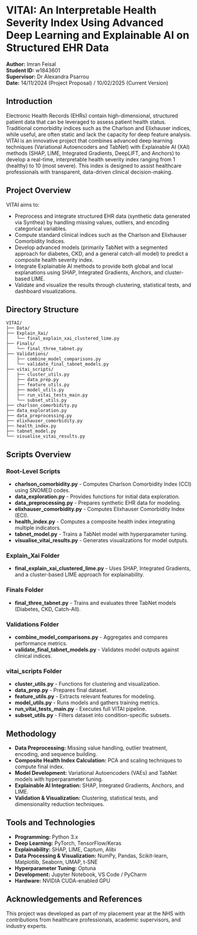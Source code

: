 # VITAI: An Interpretable Health Severity Index Using Advanced Deep Learning and Explainable AI on Structured EHR Data

**Author:** Imran Feisal  
**Student ID:** w1843601  
**Supervisor:** Dr Alexandra Psarrou  
**Date:** 14/11/2024 (Project Proposal) / 10/02/2025 (Current Version)  

## Introduction
Electronic Health Records (EHRs) contain high-dimensional, structured patient data that can be leveraged to assess patient health status. Traditional comorbidity indices such as the Charlson and Elixhauser indices, while useful, are often static and lack the capacity for deep feature analysis. VITAI is an innovative project that combines advanced deep learning techniques (Variational Autoencoders and TabNet) with Explainable AI (XAI) methods (SHAP, LIME, Integrated Gradients, DeepLIFT, and Anchors) to develop a real-time, interpretable health severity index ranging from 1 (healthy) to 10 (most severe). This index is designed to assist healthcare professionals with transparent, data-driven clinical decision-making.

## Project Overview
VITAI aims to:
- Preprocess and integrate structured EHR data (synthetic data generated via Synthea) by handling missing values, outliers, and encoding categorical variables.
- Compute standard clinical indices such as the Charlson and Elixhauser Comorbidity Indices.
- Develop advanced models (primarily TabNet with a segmented approach for diabetes, CKD, and a general catch-all model) to predict a composite health severity index.
- Integrate Explainable AI methods to provide both global and local explanations using SHAP, Integrated Gradients, Anchors, and cluster-based LIME.
- Validate and visualize the results through clustering, statistical tests, and dashboard visualizations.

## Directory Structure
```plaintext
VITAI/
├── Data/
├── Explain_Xai/
│   └── final_explain_xai_clustered_lime.py
├── Finals/
│   └── final_three_tabnet.py
├── Validations/
│   ├── combine_model_comparisons.py
│   └── validate_final_tabnet_models.py
├── vitai_scripts/
│   ├── cluster_utils.py
│   ├── data_prep.py
│   ├── feature_utils.py
│   ├── model_utils.py
│   ├── run_vitai_tests_main.py
│   └── subset_utils.py
├── charlson_comorbidity.py
├── data_exploration.py
├── data_preprocessing.py
├── elixhauser_comorbidity.py
├── health_index.py
├── tabnet_model.py
└── visualise_vitai_results.py
```

## Scripts Overview
### Root-Level Scripts
- **charlson_comorbidity.py** - Computes Charlson Comorbidity Index (CCI) using SNOMED codes.
- **data_exploration.py** - Provides functions for initial data exploration.
- **data_preprocessing.py** - Prepares synthetic EHR data for modeling.
- **elixhauser_comorbidity.py** - Computes Elixhauser Comorbidity Index (ECI).
- **health_index.py** - Computes a composite health index integrating multiple indicators.
- **tabnet_model.py** - Trains a TabNet model with hyperparameter tuning.
- **visualise_vitai_results.py** - Generates visualizations for model outputs.

### Explain_Xai Folder
- **final_explain_xai_clustered_lime.py** - Uses SHAP, Integrated Gradients, and a cluster-based LIME approach for explainability.

### Finals Folder
- **final_three_tabnet.py** - Trains and evaluates three TabNet models (Diabetes, CKD, Catch-All).

### Validations Folder
- **combine_model_comparisons.py** - Aggregates and compares performance metrics.
- **validate_final_tabnet_models.py** - Validates model outputs against clinical indices.

### vitai_scripts Folder
- **cluster_utils.py** - Functions for clustering and visualization.
- **data_prep.py** - Prepares final dataset.
- **feature_utils.py** - Extracts relevant features for modeling.
- **model_utils.py** - Runs models and gathers training metrics.
- **run_vitai_tests_main.py** - Executes full VITAI pipeline.
- **subset_utils.py** - Filters dataset into condition-specific subsets.

## Methodology
- **Data Preprocessing:** Missing value handling, outlier treatment, encoding, and sequence building.
- **Composite Health Index Calculation:** PCA and scaling techniques to compute final index.
- **Model Development:** Variational Autoencoders (VAEs) and TabNet models with hyperparameter tuning.
- **Explainable AI Integration:** SHAP, Integrated Gradients, Anchors, and LIME.
- **Validation & Visualization:** Clustering, statistical tests, and dimensionality reduction techniques.

## Tools and Technologies
- **Programming:** Python 3.x
- **Deep Learning:** PyTorch, TensorFlow/Keras
- **Explainability:** SHAP, LIME, Captum, Alibi
- **Data Processing & Visualization:** NumPy, Pandas, Scikit-learn, Matplotlib, Seaborn, UMAP, t-SNE
- **Hyperparameter Tuning:** Optuna
- **Development:** Jupyter Notebook, VS Code / PyCharm
- **Hardware:** NVIDIA CUDA-enabled GPU


## Acknowledgements and References
This project was developed as part of my placement year at the NHS with contributions from healthcare professionals, academic supervisors, and industry experts.
